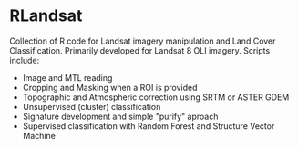 RLandsat
========

Collection of R code for Landsat imagery manipulation and Land Cover Classification.
Primarily developed for Landsat 8 OLI imagery.
Scripts include:

- Image and MTL reading
- Cropping and Masking when a ROI is provided
- Topographic and Atmospheric correction using SRTM or ASTER GDEM
- Unsupervised (cluster) classification
- Signature development and simple "purify" aproach
- Supervised classification with Random Forest and Structure Vector Machine

